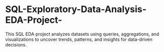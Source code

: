 # SQL-Exploratory-Data-Analysis-EDA-Project-
This SQL EDA project analyzes datasets using queries, aggregations, and visualizations to uncover trends, patterns, and insights for data-driven decisions.
